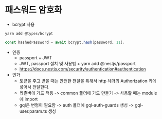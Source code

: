 # 패스워드 암호화

- bcrypt 사용

```bash
yarn add @types/bcrypt
```

```typescript
const hashedPassword = await bcrypt.hash(password, 11);
```

- 인증
  - passport + JWT
  - JWT, passport 설치 및 사용법 + yarn add @nestjs/passport
  - https://docs.nestjs.com/security/authentication#authentication
- 인가
  - 토큰을 주고 받을 때는 안전한 전달을 위해서 http 헤더의 Authorization 키에 넣어서 전달한다.
  - 리졸버에 가드 적용 -> common 폴더에 가드 만들기 -> 사용할 때는 module에 import
  - gql은 변형이 필요함 -> auth 폴더에 gql-auth-guards 생성 -> gql-user.param.ts 생성
